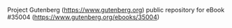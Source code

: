 Project Gutenberg (https://www.gutenberg.org) public repository for eBook #35004 (https://www.gutenberg.org/ebooks/35004)
